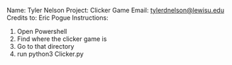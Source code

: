Name: Tyler Nelson
Project: Clicker Game
Email: tylerdnelson@lewisu.edu
Credits to: Eric Pogue
Instructions:

1. Open Powershell
2. Find where the clicker game is
3. Go to that directory
4. run python3 Clicker.py
